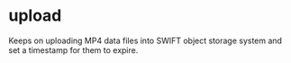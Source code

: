 # upload
Keeps on uploading MP4 data files into SWIFT object storage system and set a timestamp for them to expire.
